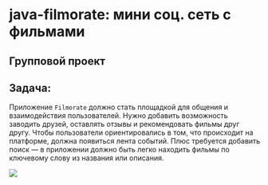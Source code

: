 # java-filmorate: мини соц. сеть с фильмами
## Групповой проект
## Задача:
Приложение `Filmorate` должно стать площадкой для общения и взаимодействия пользователей.
Нужно добавить возможность заводить друзей, оставлять отзывы и рекомендовать фильмы друг другу.
Чтобы пользователи ориентировались в том, что происходит на платформе, должна появиться лента событий.
Плюс требуется добавить поиск — в приложении должно быть легко находить фильмы по ключевому слову из
названия или описания.

![](src/main/resources/DB.png)
